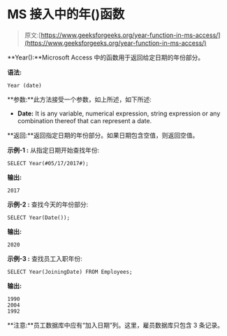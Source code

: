 # MS 接入中的年()函数

> 原文:[https://www.geeksforgeeks.org/year-function-in-ms-access/](https://www.geeksforgeeks.org/year-function-in-ms-access/)

**Year():**Microsoft Access 中的函数用于返回给定日期的年份部分。

**语法:**

```
Year (date)
```

**参数:**此方法接受一个参数，如上所述，如下所述:

*   **Date:** It is any variable, numerical expression, string expression or any combination thereof that can represent a date.

**返回:**返回指定日期的年份部分。如果日期包含空值，则返回空值。

**示例-1 :** 从指定日期开始查找年份:

```
SELECT Year(#05/17/2017#);

```

**输出:**

```
2017 

```

**示例-2 :** 查找今天的年份部分:

```
SELECT Year(Date());

```

**输出:**

```
2020

```

**示例-3 :** 查找员工入职年份:

```
SELECT Year(JoiningDate) FROM Employees;

```

**输出:**

```
1990
2004
1992

```

**注意:**员工数据库中应有“加入日期”列。这里，雇员数据库只包含 3 条记录。